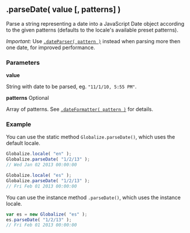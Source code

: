 ## .parseDate( value [, patterns] )

Parse a string representing a date into a JavaScript Date object according to
the given patterns (defaults to the locale's available preset patterns).

*Important:* Use [`.dateParser( pattern )`](./date-parser.md) instead when
parsing more then one date, for improved performance.

### Parameters

**value**

String with date to be parsed, eg. `"11/1/10, 5:55 PM"`.

**patterns** Optional

Array of patterns. See [`.dateFormatter( pattern )`](./date-formatter.md) for
details.

### Example

You can use the static method `Globalize.parseDate()`, which uses the default
locale.

```javascript
Globalize.locale( "en" );
Globalize.parseDate( "1/2/13" );
// Wed Jan 02 2013 00:00:00

Globalize.locale( "es" );
Globalize.parseDate( "1/2/13" );
// Fri Feb 01 2013 00:00:00
```

You can use the instance method `.parseDate()`, which uses the instance locale.

```javascript
var es = new Globalize( "es" );
es.parseDate( "1/2/13" );
// Fri Feb 01 2013 00:00:00
```
